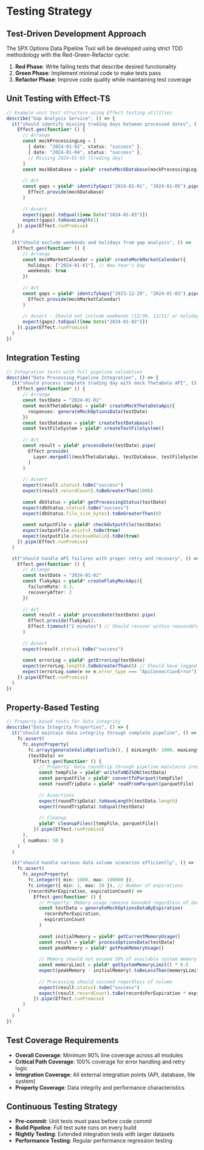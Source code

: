 # Testing Strategy

## Test-Driven Development Approach

The SPX Options Data Pipeline Tool will be developed using strict TDD methodology with the Red-Green-Refactor cycle:

1. **Red Phase**: Write failing tests that describe desired functionality
2. **Green Phase**: Implement minimal code to make tests pass
3. **Refactor Phase**: Improve code quality while maintaining test coverage

## Unit Testing with Effect-TS

```typescript
// Example unit test structure using Effect testing utilities
describe("Gap Analysis Service", () => {
  it("should identify missing trading days between processed dates", () =>
    Effect.gen(function* () {
      // Arrange
      const mockProcessingLog = [
        { date: "2024-01-02", status: "success" },
        { date: "2024-01-04", status: "success" },
        // Missing 2024-01-03 (trading day)
      ]
      const mockDatabase = yield* createMockDatabase(mockProcessingLog)
      
      // Act
      const gaps = yield* identifyGaps("2024-01-01", "2024-01-05").pipe(
        Effect.provide(mockDatabase)
      )
      
      // Assert
      expect(gaps).toEqual([new Date("2024-01-03")])
      expect(gaps).toHaveLength(1)
    }).pipe(Effect.runPromise)
  )

  it("should exclude weekends and holidays from gap analysis", () =>
    Effect.gen(function* () {
      // Arrange
      const mockMarketCalendar = yield* createMockMarketCalendar({
        holidays: ["2024-01-01"], // New Year's Day
        weekends: true
      })
      
      // Act
      const gaps = yield* identifyGaps("2023-12-29", "2024-01-03").pipe(
        Effect.provide(mockMarketCalendar)
      )
      
      // Assert - Should not include weekends (12/30, 12/31) or holiday (1/1)
      expect(gaps).toEqual([new Date("2024-01-02")])
    }).pipe(Effect.runPromise)
  )
})
```

## Integration Testing

```typescript
// Integration tests with full pipeline validation
describe("Data Processing Pipeline Integration", () => {
  it("should process complete trading day with mock ThetaData API", () =>
    Effect.gen(function* () {
      // Arrange
      const testDate = "2024-01-02"
      const mockThetaDataApi = yield* createMockThetaDataApi({
        responses: generateMockOptionsData(testDate)
      })
      const testDatabase = yield* createTestDatabase()
      const testFileSystem = yield* createTestFileSystem()
      
      // Act
      const result = yield* processDate(testDate).pipe(
        Effect.provide(
          Layer.mergeAll(mockThetaDataApi, testDatabase, testFileSystem)
        )
      )
      
      // Assert
      expect(result.status).toBe("success")
      expect(result.recordCount).toBeGreaterThan(1000)
      
      const dbStatus = yield* getProcessingStatus(testDate)
      expect(dbStatus.status).toBe("success")
      expect(dbStatus.file_size_bytes).toBeGreaterThan(0)
      
      const outputFile = yield* checkOutputFile(testDate)
      expect(outputFile.exists).toBe(true)
      expect(outputFile.checksumValid).toBe(true)
    }).pipe(Effect.runPromise)
  )

  it("should handle API failures with proper retry and recovery", () =>
    Effect.gen(function* () {
      // Arrange
      const testDate = "2024-01-02"
      const flakyApi = yield* createFlakyMockApi({
        failureRate: 0.3,
        recoveryAfter: 2
      })
      
      // Act
      const result = yield* processDate(testDate).pipe(
        Effect.provide(flakyApi),
        Effect.timeout("2 minutes") // Should recover within reasonable time
      )
      
      // Assert
      expect(result.status).toBe("success")
      
      const errorLog = yield* getErrorLog(testDate)
      expect(errorLog.length).toBeGreaterThan(0) // Should have logged retry attempts
      expect(errorLog.some(e => e.error_type === "ApiConnectionError")).toBe(true)
    }).pipe(Effect.runPromise)
  )
})
```

## Property-Based Testing

```typescript
// Property-based tests for data integrity
describe("Data Integrity Properties", () => {
  it("should maintain data integrity through complete pipeline", () =>
    fc.assert(
      fc.asyncProperty(
        fc.array(generateValidOptionTick(), { minLength: 1000, maxLength: 10000 }),
        (testData) =>
          Effect.gen(function* () {
            // Property: Data roundtrip through pipeline maintains integrity
            const tempFile = yield* writeToNDJSON(testData)
            const parquetFile = yield* convertToParquet(tempFile)
            const roundTripData = yield* readFromParquet(parquetFile)
            
            // Assertions
            expect(roundTripData).toHaveLength(testData.length)
            expect(roundTripData).toEqual(testData)
            
            // Cleanup
            yield* cleanupFiles([tempFile, parquetFile])
          }).pipe(Effect.runPromise)
      ),
      { numRuns: 50 }
    )
  )

  it("should handle various data volume scenarios efficiently", () =>
    fc.assert(
      fc.asyncProperty(
        fc.integer({ min: 1000, max: 100000 }),
        fc.integer({ min: 1, max: 20 }), // Number of expirations
        (recordsPerExpiration, expirationCount) =>
          Effect.gen(function* () {
            // Property: Memory usage remains bounded regardless of data volume
            const testData = generateMockOptionsDataByExpiration(
              recordsPerExpiration, 
              expirationCount
            )
            
            const initialMemory = yield* getCurrentMemoryUsage()
            const result = yield* processOptionsData(testData)
            const peakMemory = yield* getPeakMemoryUsage()
            
            // Memory should not exceed 50% of available system memory
            const memoryLimit = yield* getSystemMemoryLimit() * 0.5
            expect(peakMemory - initialMemory).toBeLessThan(memoryLimit)
            
            // Processing should succeed regardless of volume
            expect(result.status).toBe("success")
            expect(result.recordCount).toBe(recordsPerExpiration * expirationCount)
          }).pipe(Effect.runPromise)
      )
    )
  )
})
```

## Test Coverage Requirements

- **Overall Coverage**: Minimum 90% line coverage across all modules
- **Critical Path Coverage**: 100% coverage for error handling and retry logic
- **Integration Coverage**: All external integration points (API, database, file system)
- **Property Coverage**: Data integrity and performance characteristics

## Continuous Testing Strategy

- **Pre-commit**: Unit tests must pass before code commit
- **Build Pipeline**: Full test suite runs on every build
- **Nightly Testing**: Extended integration tests with larger datasets
- **Performance Testing**: Regular performance regression testing
